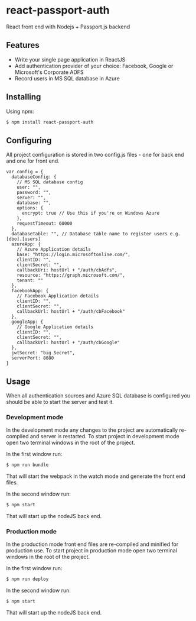 # react-passport-auth

React front end with Nodejs + Passport.js backend


## Features

- Write your single page application in ReactJS
- Add authentication provider of your choice: Facebook, Google or Microsoft's Corporate ADFS
- Record users in MS SQL database in Azure


## Installing

Using npm:

```bash
$ npm install react-passport-auth
```

## Configuring

All project configuration is stored in two config.js files - one for back end and one for front end.

```
var config = {
  databaseConfig: {
    // MS SQL database config
    user: "",
    password: "",
    server: "",
    database: "",
    options: {
      encrypt: true // Use this if you're on Windows Azure
    },
    requestTimeout: 60000
  },
  databaseTable: "", // Database table name to register users e.g. [dbo].[users]
  azureApp: {
    // Azure Application details
    base: "https://login.microsoftonline.com/",
    clientID: "",
    clientSecret: "",
    callbackUri: hostUrl + "/auth/cbAdfs",
    resource: "https://graph.microsoft.com/",
    tenant: ""
  },
  facebookApp: {
    // Facebook Application details
    clientID: "",
    clientSecret: "",
    callbackUrl: hostUrl + "/auth/cbFacebook"
  },
  googleApp: {
    // Google Application details
    clientID: "",
    clientSecret: "",
    callbackUrl: hostUrl + "/auth/cbGoogle"
  },
  jwtSecret: "big Secret",
  serverPort: 8080
}
```

## Usage

When all authentication sources and Azure SQL database is configured you should be able to start the server and test it.

### Development mode

In the development mode any changes to the project are automatically re-compiled and server is restarted.
To start project in development mode open two terminal windows in the root of the project.

In the first window run:

```bash
$ npm run bundle
```

That will start the webpack in the watch mode and generate the front end files.

In the second window run:
```bash
$ npm start
```

That will start up the nodeJS back end.


### Production mode

In the production mode front end files are re-compiled and minified for production use.
To start project in production mode open two terminal windows in the root of the project.

In the first window run:

```bash
$ npm run deploy
```

In the second window run:
```bash
$ npm start
```

That will start up the nodeJS back end.
